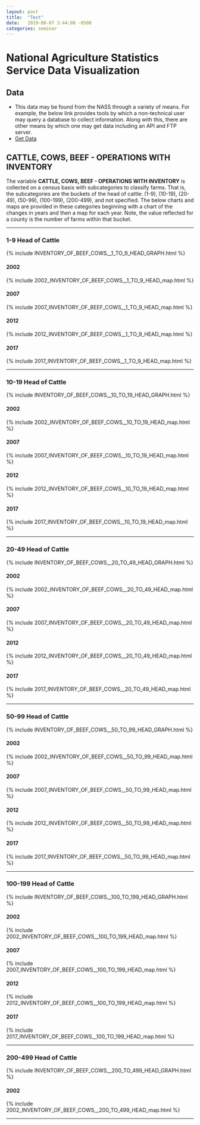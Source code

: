 ```yaml
---
layout: post
title:  "Test"
date:   2019-08-07 3:44:00 -0500
categories: seminar
---
```


# National Agriculture Statistics Service Data Visualization 

## Data
- This data may be found from the NASS through a variety of means. For example, the below link provides tools by which a non-technical user may query a database to collect information. Along with this, there are other means by which one may get data including an API and FTP server.
- [Get Data](https://quickstats.nass.usda.gov/)

  
## CATTLE, COWS, BEEF - OPERATIONS WITH INVENTORY
The variable **CATTLE, COWS, BEEF - OPERATIONS WITH INVENTORY** is collected on a census basis with subcategories to classify farms. That is, the subcategories are the buckets of the head of cattle: (1-9), (10-19), (20-49), (50-99), (100-199), (200-499), and not specified. The below charts and maps are provided in these categories beginning with a chart of the changes in years and then a map for each year. Note, the value reflected for a county is the number of farms within that bucket.

---
### 1-9 Head of Cattle
{% include INVENTORY_OF_BEEF_COWS__1_TO_9_HEAD_GRAPH.html %}
#### 2002
{% include 2002_INVENTORY_OF_BEEF_COWS__1_TO_9_HEAD_map.html %}
#### 2007
{% include 2007_INVENTORY_OF_BEEF_COWS__1_TO_9_HEAD_map.html %}
#### 2012
{% include 2012_INVENTORY_OF_BEEF_COWS__1_TO_9_HEAD_map.html %}
#### 2017
{% include 2017_INVENTORY_OF_BEEF_COWS__1_TO_9_HEAD_map.html %}

---
### 10-19 Head of Cattle
{% include INVENTORY_OF_BEEF_COWS__10_TO_19_HEAD_GRAPH.html %}
#### 2002
{% include 2002_INVENTORY_OF_BEEF_COWS__10_TO_19_HEAD_map.html %}
#### 2007
{% include 2007_INVENTORY_OF_BEEF_COWS__10_TO_19_HEAD_map.html %}
#### 2012
{% include 2012_INVENTORY_OF_BEEF_COWS__10_TO_19_HEAD_map.html %}
#### 2017
{% include 2017_INVENTORY_OF_BEEF_COWS__10_TO_19_HEAD_map.html %}

---
### 20-49 Head of Cattle
{% include INVENTORY_OF_BEEF_COWS__20_TO_49_HEAD_GRAPH.html %}
#### 2002
{% include 2002_INVENTORY_OF_BEEF_COWS__20_TO_49_HEAD_map.html %}
#### 2007
{% include 2007_INVENTORY_OF_BEEF_COWS__20_TO_49_HEAD_map.html %}
#### 2012
{% include 2012_INVENTORY_OF_BEEF_COWS__20_TO_49_HEAD_map.html %}
#### 2017
{% include 2017_INVENTORY_OF_BEEF_COWS__20_TO_49_HEAD_map.html %}

---
### 50-99 Head of Cattle
{% include INVENTORY_OF_BEEF_COWS__50_TO_99_HEAD_GRAPH.html %}
#### 2002
{% include 2002_INVENTORY_OF_BEEF_COWS__50_TO_99_HEAD_map.html %}
#### 2007
{% include 2007_INVENTORY_OF_BEEF_COWS__50_TO_99_HEAD_map.html %}
#### 2012
{% include 2012_INVENTORY_OF_BEEF_COWS__50_TO_99_HEAD_map.html %}
#### 2017
{% include 2017_INVENTORY_OF_BEEF_COWS__50_TO_99_HEAD_map.html %}

---
### 100-199 Head of Cattle
{% include INVENTORY_OF_BEEF_COWS__100_TO_199_HEAD_GRAPH.html %}
#### 2002
{% include 2002_INVENTORY_OF_BEEF_COWS__100_TO_199_HEAD_map.html %}
#### 2007
{% include 2007_INVENTORY_OF_BEEF_COWS__100_TO_199_HEAD_map.html %}
#### 2012
{% include 2012_INVENTORY_OF_BEEF_COWS__100_TO_199_HEAD_map.html %}
#### 2017
{% include 2017_INVENTORY_OF_BEEF_COWS__100_TO_199_HEAD_map.html %}

---
### 200-499 Head of Cattle
{% include INVENTORY_OF_BEEF_COWS__200_TO_499_HEAD_GRAPH.html %}
#### 2002
{% include 2002_INVENTORY_OF_BEEF_COWS__200_TO_499_HEAD_map.html %}

---
